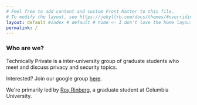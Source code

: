 ```yaml
---
# Feel free to add content and custom Front Matter to this file.
# To modify the layout, see https://jekyllrb.com/docs/themes/#overriding-theme-defaults
layout: default #index # default # home <- I don't love the home layout, but I'm leaving it here in case I change my mind
permalink: /
---
```

<title> Technically Private </title>
<meta name="description" content="Technically Private">


### **Who are we?**
Technically Private is a inter-university group of graduate students who meet and discuss privacy and security topics. 

Interested? Join our google group [here](https://groups.google.com/g/technically-private/). 

We're primarily led by [Roy Rinberg](https://royrinberg.com/), a graduate student at Columbia University.
